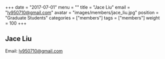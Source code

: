 +++
date = "2017-07-01"
menu = ""
title = "Jace Liu"
email = "ly950710@gmail.com"
avatar = "images/members/jace_liu.jpg"
position = "Graduate Students"
categories = ["members"]
tags = ["members"]
weight = 100
+++
<br/>

## Jace Liu

Email: [ly950710@gmail.com](mailto:ly950710@gmail.com)
